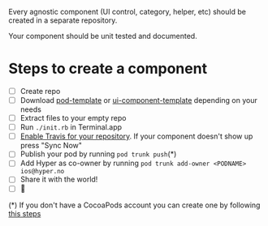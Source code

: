 Every agnostic component (UI control, category, helper, etc) should be created in a separate repository.

Your component should be unit tested and documented.

# Steps to create a component
- [ ] Create repo
- [ ] Download [pod-template](https://github.com/hyperoslo/pod-template/archive/master.zip) or [ui-component-template](https://github.com/hyperoslo/ui-component-template/archive/master.zip) depending on your needs
- [ ] Extract files to your empty repo
- [ ] Run `./init.rb` in Terminal.app
- [ ] [Enable Travis for your repository](https://travis-ci.org/profile/hyperoslo). If your component doesn't show up press "Sync Now"
- [ ] Publish your pod by running `pod trunk push`(*)
- [ ] Add Hyper as co-owner by running `pod trunk add-owner <PODNAME> ios@hyper.no`
- [ ] Share it with the world!
- [ ] :cake:

(*) If you don't have a CocoaPods account you can create one by following [this steps](http://guides.cocoapods.org/making/getting-setup-with-trunk.html#getting-started)
